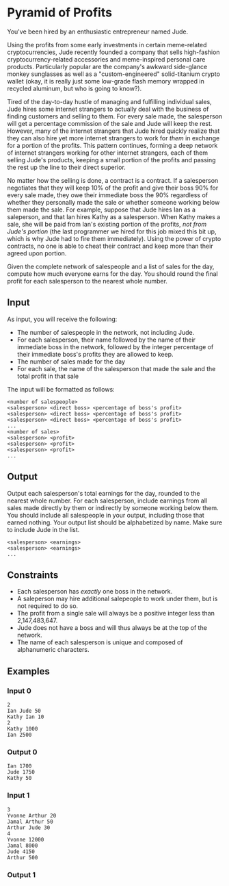 # Pyramid of Profits

You've been hired by an enthusiastic entrepreneur named Jude.

Using the profits from some early investments in certain meme-related cryptocurrencies,
Jude recently founded a company that sells high-fashion cryptocurrency-related accessories
and meme-inspired personal care products. Particularly popular are the company's awkward side-glance monkey sunglasses
as well as a "custom-engineered" solid-titanium crypto wallet (okay, it is really just some low-grade flash memory wrapped in recycled aluminum,
but who is going to know?).

Tired of the day-to-day hustle of managing and fulfilling individual sales, Jude hires some
internet strangers to actually deal with the business of finding customers and selling to them.
For every sale made, the salesperson will get a percentage commission of the sale and Jude will keep the rest.
However, many of the internet strangers that Jude hired quickly realize that they can also hire yet more
internet strangers to work for _them_ in exchange for a portion of the profits.
This pattern continues, forming a deep network of internet strangers working for other internet strangers,
each of them selling Jude's products, keeping a small portion of the profits and passing the rest up the line to their direct superior.

No matter how the selling is done, a contract is a contract.
If a salesperson negotiates that they will keep 10% of the profit and give their boss 90% for every sale made,
they owe their immediate boss the 90% regardless of whether they personally made the sale or whether someone working below them made the sale.
For example, suppose that Jude hires Ian as a saleperson, and that Ian hires Kathy as a salesperson.
When Kathy makes a sale, she will be paid from Ian's existing portion of the profits, _not from Jude's portion_ (the last programmer we hired for this job mixed this bit up, which is why Jude had to fire them immediately).
Using the power of crypto contracts, no one is able to cheat their contract and keep more than their agreed upon portion.

Given the complete network of salespeople and a list of sales for the day, compute how much everyone earns for the day. You should round the final profit for each salesperson to the nearest whole number.


## Input
As input, you will receive the following:

* The number of salespeople in the network, not including Jude.
* For each salesperson, their name followed by the name of their immediate boss in the network, followed by the integer percentage of their immediate boss's profits they are allowed to keep.
* The number of sales made for the day
* For each sale, the name of the salesperson that made the sale and the total profit in that sale

The input will be formatted as follows:
```
<number of salespeople>
<salesperson> <direct boss> <percentage of boss's profit>
<salesperson> <direct boss> <percentage of boss's profit>
<salesperson> <direct boss> <percentage of boss's profit>
...
<number of sales>
<salesperson> <profit>
<salesperson> <profit>
<salesperson> <profit>
...
```

## Output
Output each salesperson's total earnings for the day, rounded to the nearest whole number.
For each salesperson, include earnings from all sales made directly by them or indirectly by someone working below them.
You should include all salespeople in your output, including those that earned nothing.
Your output list should be alphabetized by name.
Make sure to include Jude in the list.

```
<salesperson> <earnings>
<salesperson> <earnings>
...
```

## Constraints
* Each salesperson has _exactly_ one boss in the network.
* A saleperson may hire additional salepeople to work under them, but is not required to do so.
* The profit from a single sale will always be a positive integer less than 2,147,483,647.
* Jude does not have a boss and will thus always be at the top of the network.
* The name of each salesperson is unique and composed of alphanumeric characters.

## Examples

### Input 0
```
2
Ian Jude 50
Kathy Ian 10
2
Kathy 1000
Ian 2500
```

### Output 0
```
Ian 1700
Jude 1750
Kathy 50
```

### Input 1
```
3
Yvonne Arthur 20
Jamal Arthur 50
Arthur Jude 30
4
Yvonne 12000
Jamal 8000
Jude 4150
Arthur 500
```

### Output 1
```

```
